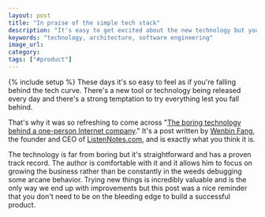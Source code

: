 ```yaml
---
layout: post
title: "In praise of the simple tech stack"
description: "It's easy to get excited about the new technology but you don't need any of that to build a successful product."
keywords: "technology, architecture, software engineering"
image_url:
category:
tags: ["#product"]
---
```

{% include setup %}
These days it's so easy to feel as if you're falling behind the tech curve. There's a new tool or technology being released every day and there's a strong temptation to try everything lest you fall behind.

That's why it was so refreshing to come across "[The boring technology behind a one-person Internet company](https://broadcast.listennotes.com/the-boring-technology-behind-listen-notes-56697c2e347b)." It's a post written by [Wenbin Fang](https://broadcast.listennotes.com/@wenbinf), the founder and CEO of [ListenNotes.com](https://www.listennotes.com/), and is exactly what you think it is.

The technology is far from boring but it's straightforward and has a proven track record. The author is comfortable with it and it allows him to focus on growing the business rather than be constantly in the weeds debugging some arcane behavior. Trying new things is incredibly valuable and is the only way we end up with improvements but this post was a nice reminder that you don't need to be on the bleeding edge to build a successful product.

